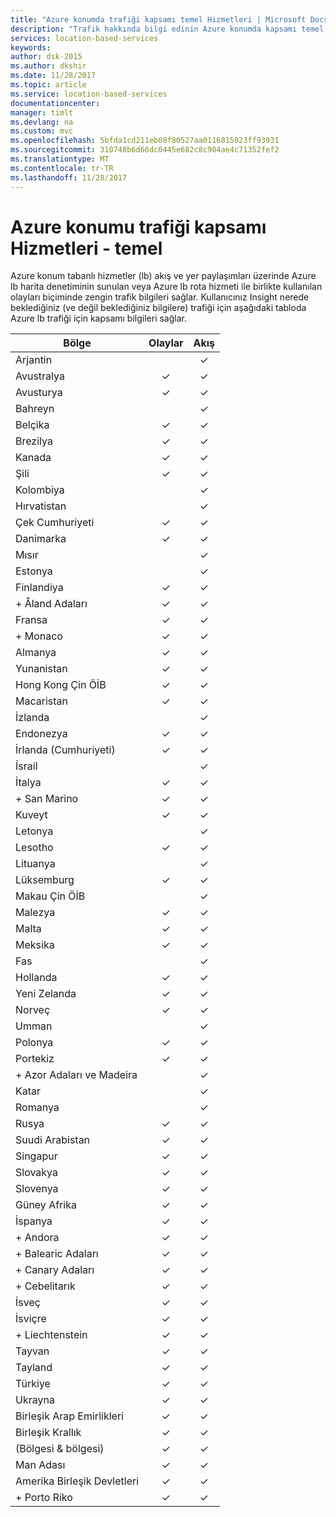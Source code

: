 ```yaml
---
title: "Azure konumda trafiği kapsamı temel Hizmetleri | Microsoft Docs"
description: "Trafik hakkında bilgi edinin Azure konumda kapsamı temel Hizmetleri"
services: location-based-services
keywords: 
author: dsk-2015
ms.author: dkshir
ms.date: 11/28/2017
ms.topic: article
ms.service: location-based-services
documentationcenter: 
manager: timlt
ms.devlang: na
ms.custom: mvc
ms.openlocfilehash: 5bfda1cd211eb08f80527aa0116815023ff93931
ms.sourcegitcommit: 310748b6d66dc0445e682c8c904ae4c71352fef2
ms.translationtype: MT
ms.contentlocale: tr-TR
ms.lasthandoff: 11/28/2017
---
```

# <a name="azure-location-based-services---traffic-coverage"></a>Azure konumu trafiği kapsamı Hizmetleri - temel

Azure konum tabanlı hizmetler (lb) akış ve yer paylaşımları üzerinde Azure lb harita denetiminin sunulan veya Azure lb rota hizmeti ile birlikte kullanılan olayları biçiminde zengin trafik bilgileri sağlar. Kullanıcınız Insight nerede beklediğiniz (ve değil beklediğiniz bilgilere) trafiği için aşağıdaki tabloda Azure lb trafiği için kapsamı bilgileri sağlar.


|Bölge  |Olaylar  |Akış  |
|---------|:---------:|:---------:|
|Arjantin      |         |✓         |
|Avustralya     |✓         |✓        |
|Avusturya     |✓         |✓         |
|Bahreyn     |         |✓         |
|Belçika     |✓         |✓         |
|Brezilya     |✓         |✓         |
|Kanada     |✓         |✓         |
|Şili     |✓         |✓         |
|Kolombiya      |         |✓         |
|Hırvatistan     |         |✓         |
|Çek Cumhuriyeti     |✓         |✓         |
|Danimarka     |✓         |✓         |
|Mısır     |         |✓         |
|Estonya     |         | ✓        |
|Finlandiya     |✓         |✓         |
|+ Åland Adaları      |✓         |✓         |
|Fransa     |✓         |✓         |
|+ Monaco     |✓         |✓         |
|Almanya     |✓         |✓         |
|Yunanistan     |✓         |✓         |
|Hong Kong Çin ÖİB     |✓         |✓         |
|Macaristan     |✓         |✓         |
|İzlanda     |         |✓         |
|Endonezya     |✓         |✓         |
|İrlanda (Cumhuriyeti)     |✓         |✓         |
|İsrail     |         |✓         |
|İtalya     |✓         |✓        |
|+ San Marino     |✓         |✓         |
|Kuveyt     |✓         |✓         |
|Letonya     |         |✓         |
|Lesotho     |✓         |✓         |
|Lituanya     |         |✓         |
|Lüksemburg     |✓         |✓         |
|Makau Çin ÖİB     |         |✓         |
|Malezya     |✓         |✓         |
|Malta     |✓         |✓         |
|Meksika     |✓         |✓         |
|Fas     |         |✓         |
|Hollanda     |✓         |✓         |
|Yeni Zelanda     |✓         |✓         |
|Norveç     |✓         |✓         |
|Umman     |         |✓         |
|Polonya     |✓         |✓         |
|Portekiz     |✓         |✓         |
|+ Azor Adaları ve Madeira     |         |✓         |
|Katar     |         |✓         |
|Romanya     |         |✓         |
|Rusya     |✓         |✓         |
|Suudi Arabistan     |✓         |✓         |
|Singapur     |✓         |✓         |
|Slovakya     |✓         |✓         |
|Slovenya     |✓         |✓         |
|Güney Afrika     |✓         |✓         |
|İspanya     |✓         |✓         |
|+ Andora     |✓         |✓         |
|+ Balearic Adaları     |✓         |✓         |
|+ Canary Adaları     |✓         |✓         |
|+ Cebelitarık     |✓         |✓         |
|İsveç     |✓         |✓         |
|İsviçre     |✓         |✓        |
|+ Liechtenstein      |✓         |✓         |
|Tayvan     |✓         |✓        |
|Tayland     |✓         |✓        |
|Türkiye     |✓         |✓         |
|Ukrayna     |✓         |✓         |
|Birleşik Arap Emirlikleri     |✓         |✓         |
|Birleşik Krallık     |✓         |✓         |
|(Bölgesi & bölgesi)     |✓         |✓         |
|Man Adası     |✓         |✓         |
|Amerika Birleşik Devletleri     |✓         |✓        |
|+ Porto Riko     |✓         |✓         |
